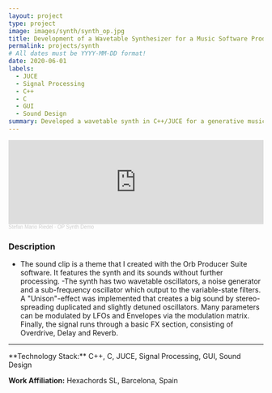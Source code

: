 ```yaml
---
layout: project
type: project
image: images/synth/synth_op.jpg
title: Development of a Wavetable Synthesizer for a Music Software Product
permalink: projects/synth
# All dates must be YYYY-MM-DD format!
date: 2020-06-01
labels:
  - JUCE
  - Signal Processing
  - C++
  - C
  - GUI
  - Sound Design
summary: Developed a wavetable synth in C++/JUCE for a generative music software called "Orb Producer Suite".
---
```



<div class="embed-container">
  <iframe width="100%" height="166" scrolling="no" frameborder="no" allow="autoplay" src="https://w.soundcloud.com/player/?url=https%3A//api.soundcloud.com/tracks/869358790&color=%23ff5500&auto_play=false&hide_related=false&show_comments=true&show_user=true&show_reposts=false&show_teaser=true"></iframe><div style="font-size: 10px; color: #cccccc;line-break: anywhere;word-break: normal;overflow: hidden;white-space: nowrap;text-overflow: ellipsis; font-family: Interstate,Lucida Grande,Lucida Sans Unicode,Lucida Sans,Garuda,Verdana,Tahoma,sans-serif;font-weight: 100;"><a href="https://soundcloud.com/stefan-mario-riedel-1" title="Stefan Mario Riedel" target="_blank" style="color: #cccccc; text-decoration: none;">Stefan Mario Riedel</a> · <a href="https://soundcloud.com/stefan-mario-riedel-1/op-synth-demo" title="OP Synth Demo" target="_blank" style="color: #cccccc; text-decoration: none;">OP Synth Demo</a></div>
</div>


### Description
- The sound clip is a theme that I created with the Orb Producer Suite software. It features the synth and its sounds without further processing.
-The synth has two wavetable oscillators, a noise generator and a sub-frequency oscillator which output to the variable-state filters. A "Unison"-effect was implemented that creates a big sound by stereo-spreading duplicated and slightly detuned oscillators. Many parameters can be modulated by LFOs and Envelopes via the modulation matrix. Finally, the signal runs through a basic FX section, consisting of Overdrive, Delay and Reverb. 

<hr>
**Technology Stack:** C++, C, JUCE, Signal Processing, GUI, Sound Design

**Work Affiliation:** Hexachords SL, Barcelona, Spain


